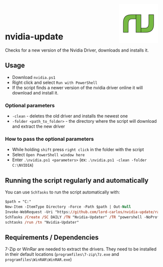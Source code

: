 <img src="./logo.svg" width="128" align="right">

<br/>
<br/>
<br/>

# nvidia-update

Checks for a new version of the Nvidia Driver, downloads and installs it.

## Usage

* Download `nvidia.ps1`
* Right click and select `Run with PowerShell`
* If the script finds a newer version of the nvidia driver online it will download and install it.

### Optional parameters

* `-clean` - deletes the old driver and installs the newest one
* `-folder <path_to_folder>` - the directory where the script will download and extract the new driver

### How to pass the optional parameters

* While holding `shift` press `right click` in the folder with the script
* Select `Open PowerShell window here`
* Enter `.\nvidia.ps1 <parameters>` (ex: `.\nvidia.ps1 -clean -folder C:\NVIDIA`)

## Running the script regularly and automatically

You can use `SchTasks` to run the script automatically with:

```ps
$path = "C:"
New-Item -ItemType Directory -Force -Path $path | Out-Null
Invoke-WebRequest -Uri "https://github.com/lord-carlos/nvidia-update/raw/master/nvidia.ps1" -OutFile "$path\nvidia.ps1" -UseBasicParsing
SchTasks /Create /SC DAILY /TN "Nvidia-Updater" /TR "powershell -NoProfile -ExecutionPolicy Bypass -File $path\nvidia.ps1" /ST 10:00
schtasks /run /tn "Nvidia-Updater"
```

## Requirements / Dependencies

7-Zip or WinRar are needed to extract the drivers.
They need to be installed in their default locations (`programfiles\7-zip\7z.exe` and `programfiles\WinRAR\WinRAR.exe`)
